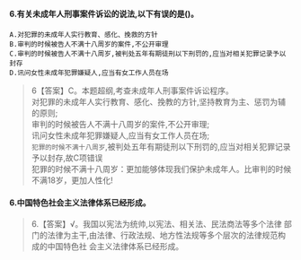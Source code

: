 #### 6.有关未成年人刑事案件诉讼的说法,以下有误的是()。
    A.对犯罪的未成年人实行教育、感化、挽救的方针
    B.审判的时候被告人不满十八周岁的案件,不公开审理
    C.审判的时候被告人不满十八周岁,被判处五年有期徒刑以下刑罚的,应当对相关犯罪记录予以封存
    D.讯问女性未成年犯罪嫌疑人,应当有女工作人员在场
>   6【答案】C。本题超纲,考查未成年人刑事案件诉讼程序。   
对犯罪的未成年人实行教育、感化、挽教的方针,坚持教育为主、惩罚为辅的原则;   
审判的时候被告人不满十八周岁的案件,不公开审理;   
讯问女性未成年犯罪嫌疑人,应当有女工作人员在场;   
`犯罪的时候不满十八周岁`,被判处五年有期徒刑以下刑罚的,应当对相关犯罪记录予以封存,故C项错误  
犯罪的时候不满十八周岁：更加能够体现我们保护未成年人。比审判的时候不满18岁，更加人性化!

#### 6.中国特色社会主义法律体系已经形成。
>   6.【答案】√。我国以宪法为统帅,以宪法、相关法、民法商法等多个法律
    部门的法律为主干,由法律、行政法规、地方性法规等多个层次的法律规范构成的中国特色社
    会主义法律体系已经形成。














 